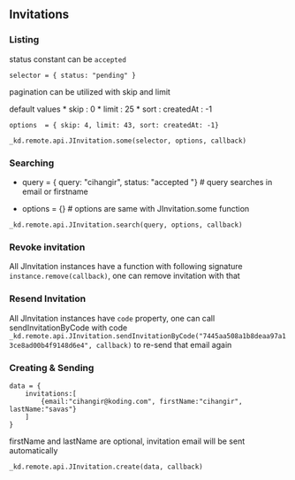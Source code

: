 ## Invitations

### Listing

status constant can be `accepted`

`selector = { status: "pending" }`

pagination can be utilized with skip and limit

default values
    * skip  : 0
    * limit : 25
    * sort  : createdAt : -1

`options  = { skip: 4, limit: 43, sort: createdAt: -1}`

`_kd.remote.api.JInvitation.some(selector, options, callback)`

### Searching

* query = { query: "cihangir", status: "accepted "} # query searches in email or firstname

* options = {} # options are same with JInvitation.some function

`_kd.remote.api.JInvitation.search(query, options, callback)`

### Revoke invitation

All JInvitation instances have a function with following signature `instance.remove(callback)`, one can remove invitation with that

### Resend Invitation

All JInvitation instances have `code` property, one can call sendInvitationByCode with code
    `_kd.remote.api.JInvitation.sendInvitationByCode("7445aa508a1b8deaa97a13ce8ad00b4f9148d6e4", callback)`
to re-send that email again

### Creating & Sending

```
data = {
    invitations:[
        {email:"cihangir@koding.com", firstName:"cihangir", lastName:"savas"}
    ]
}
```

firstName and lastName are optional, invitation email will be sent automatically

`_kd.remote.api.JInvitation.create(data, callback)`

